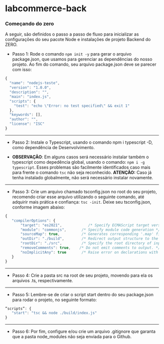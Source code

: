 # labcommerce-back

### Começando do zero

A seguir, são definidos o passo a passo de fluxo para inicializar as configurações do seu pacote Node e instalações de projeto Backend do ZERO.

- Passo 1: Rode o comando ```npm init -y``` para gerar o arquivo package.json, que usamos para gerenciar as dependências do nosso projeto. Ao fim do comando, seu arquivo package.json deve se parecer com isso:

```jsx
{
  "name": "nodejs-teste",
  "version": "1.0.0",
  "description": "",
  "main": "index.js",
  "scripts": {
    "test": "echo \"Error: no test specified\" && exit 1"
  },
  "keywords": [],
  "author": "",
  "license": "ISC"
}
```
---
- Passo 2: Instale o Typescript, usando o comando npm i typescript -D, como dependência de Desenvolvimento.

- **OBSERVAÇÃO**: Em alguns casos será necessário instalar também o typescript como depedência global, usando o comando: ```npm i -g typescript```. Esses problemas são facilmente identificados caso mais para frente o comando ```tsc``` não seja reconhecido.
**ATENÇÃO:** Caso já tenha instalado globalmente, não será necessário instalar novamente.
---
- Passo 3: Crie um arquivo chamado tsconfig.json no root do seu projeto, recomendo criar esse arquivo utilizando o seguinte comando, até adquirir mais prática e confiança: ```tsc -init```. Deixe seu tsconfig.json, conforme imagem abaixo:

```jsx
{
   "compilerOptions": {
       "target": "es2021",            /* Specify ECMAScript target version */
       "module": "commonjs",       /* Specify module code generation */
       "sourceMap": true,          /* Generates corresponding '.map' file. */
       "outDir": "./build",        /* Redirect output structure to the directory. */
       "rootDir": "./src",         /* Specify the root directory of input files. */
       "removeComments": true,    /* Do not emit comments to output. */
       "noImplicitAny": true       /* Raise error on declarations with an implied 'any' type. */
   }
}
```
---
- Passo 4: Crie a pasta src na root de seu projeto, movendo para ela os arquivos .ts, respectivamente.
---
- Passo 5: Lembre-se de criar o script start dentro do seu package.json para rodar o projeto, no seguinte formato:

```jsx
”scripts”: {
   "start": "tsc && node ./build/index.js"
}
```
---
- Passo 6: Por fim, configure e/ou crie um arquivo .gitignore que garanta que a pasta node_modules não seja enviada para o Github.